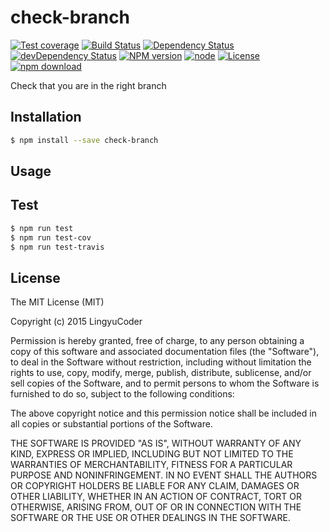 # check-branch

[![Test coverage](https://img.shields.io/coveralls/LingyuCoder/check-branch.svg?style=flat-square)](https://coveralls.io/r/LingyuCoder/check-branch?branch=master)
[![Build Status](https://travis-ci.org/LingyuCoder/check-branch.png)](https://travis-ci.org/LingyuCoder/check-branch)
[![Dependency Status](https://david-dm.org/LingyuCoder/check-branch.svg)](https://david-dm.org/LingyuCoder/check-branch)
[![devDependency Status](https://david-dm.org/LingyuCoder/check-branch/dev-status.svg)](https://david-dm.org/LingyuCoder/check-branch#info=devDependencies)
[![NPM version](http://img.shields.io/npm/v/check-branch.svg?style=flat-square)](http://npmjs.org/package/check-branch)
[![node](https://img.shields.io/badge/node.js-%3E=_4.0-green.svg?style=flat-square)](http://nodejs.org/download/)
[![License](http://img.shields.io/npm/l/check-branch.svg?style=flat-square)](LICENSE)
[![npm download](https://img.shields.io/npm/dm/check-branch.svg?style=flat-square)](https://npmjs.org/package/check-branch)

Check that you are in the right branch

## Installation

```bash
$ npm install --save check-branch
```

## Usage

## Test

```bash
$ npm run test
$ npm run test-cov
$ npm run test-travis
```

## License

The MIT License (MIT)

Copyright (c) 2015 LingyuCoder

Permission is hereby granted, free of charge, to any person obtaining a copy
of this software and associated documentation files (the "Software"), to deal
in the Software without restriction, including without limitation the rights
to use, copy, modify, merge, publish, distribute, sublicense, and/or sell
copies of the Software, and to permit persons to whom the Software is
furnished to do so, subject to the following conditions:

The above copyright notice and this permission notice shall be included in all
copies or substantial portions of the Software.

THE SOFTWARE IS PROVIDED "AS IS", WITHOUT WARRANTY OF ANY KIND, EXPRESS OR
IMPLIED, INCLUDING BUT NOT LIMITED TO THE WARRANTIES OF MERCHANTABILITY,
FITNESS FOR A PARTICULAR PURPOSE AND NONINFRINGEMENT. IN NO EVENT SHALL THE
AUTHORS OR COPYRIGHT HOLDERS BE LIABLE FOR ANY CLAIM, DAMAGES OR OTHER
LIABILITY, WHETHER IN AN ACTION OF CONTRACT, TORT OR OTHERWISE, ARISING FROM,
OUT OF OR IN CONNECTION WITH THE SOFTWARE OR THE USE OR OTHER DEALINGS IN THE
SOFTWARE.
